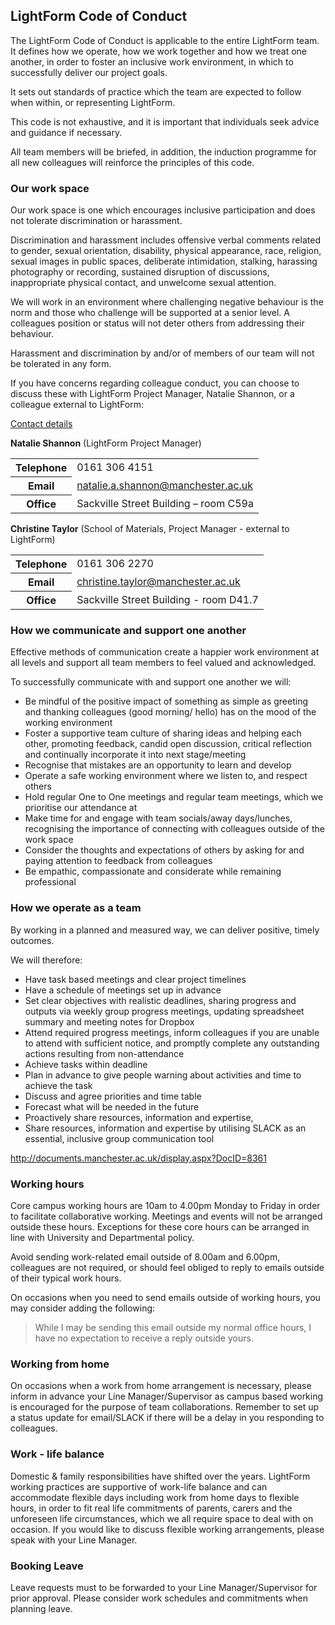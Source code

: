 ## LightForm Code of Conduct

The LightForm Code of Conduct is applicable to the entire LightForm team. It defines how we operate, how we work together and how we treat one another, in order to foster an inclusive work environment, in which to successfully deliver our project goals.

It sets out standards of practice which the team are expected to follow when within, or representing LightForm.  

This code is not exhaustive, and it is important that individuals seek advice and guidance if necessary. 

All team members will be briefed, in addition, the induction programme for all new colleagues will reinforce the principles of this code. 


### Our work space

Our work space is one which encourages inclusive participation and does not tolerate discrimination or harassment.

Discrimination and harassment includes offensive verbal comments related to gender, sexual orientation, disability, physical appearance, race, religion, sexual images in public spaces, deliberate intimidation, stalking, harassing photography or recording, sustained disruption of discussions, inappropriate physical contact, and unwelcome sexual attention.

We will work in an environment where challenging negative behaviour is the norm and those who challenge will be supported at a senior level.
A colleagues position or status will not deter others from addressing their behaviour. 

Harassment and discrimination by and/or of members of our team will not be tolerated in any form. 

If you have concerns regarding colleague conduct, you can choose to discuss these with LightForm Project Manager, Natalie Shannon, or a colleague external to LightForm:

<u>Contact details</u>

**Natalie Shannon** (LightForm Project Manager)

<table class="vertical-header smaller">
  <tr>
      <th>Telephone</th>
      <td>0161 306 4151</td>
  </tr>
  <tr>
      <th>Email</th>
      <td><a href="mailto:natalie.a.shannon@manchester.ac.uk">natalie.a.shannon@manchester.ac.uk</a></td>
  </tr>
  <tr>
      <th>Office</th>
      <td>Sackville Street Building – room C59a</td>            
  </tr>
</table>

**Christine Taylor** (School of Materials, Project Manager - external to LightForm)

<table class="vertical-header smaller">
  <tr>
      <th>Telephone</th>
      <td>0161 306 2270</td>
  </tr>
  <tr>
      <th>Email</th>
      <td><a href="mailto:christine.taylor@manchester.ac.uk">christine.taylor@manchester.ac.uk</a></td>
  </tr>
  <tr>
      <th>Office</th>
      <td>Sackville Street Building - room D41.7</td>            
  </tr>
</table>

### How we communicate and support one another

Effective methods of communication create a happier work environment at all levels and support all team members to feel valued and acknowledged.

To successfully communicate with and support one another we will:

-	Be mindful of the positive impact of something as simple as greeting and thanking colleagues (good morning/ hello) has on the mood of the working environment
-	Foster a supportive team culture of sharing ideas and helping each other, promoting feedback, candid open discussion, critical reflection and continually incorporate it into next stage/meeting
-	Recognise that mistakes are an opportunity to learn and develop
-	Operate a safe working environment where we listen to, and respect others 
-	Hold regular One to One meetings and regular team meetings, which we prioritise our attendance at 
-	Make time for and engage with team socials/away days/lunches, recognising the importance of connecting with colleagues outside of the work space
-	Consider the thoughts and expectations of others by asking for and paying attention to feedback from colleagues
-	Be empathic, compassionate and considerate while remaining professional

### How we operate as a team

By working in a planned and measured way, we can deliver positive, timely outcomes. 

We will therefore:  

-	Have task based meetings and clear project timelines
-	Have a schedule of meetings set up in advance
-	Set clear objectives with realistic deadlines, sharing progress and outputs via weekly group progress meetings, updating spreadsheet summary and meeting notes for Dropbox
-	Attend required progress meetings, inform colleagues if you are unable to attend with sufficient notice, and promptly complete any outstanding actions resulting from non-attendance
-	Achieve tasks within deadline
-	Plan in advance to give people warning about activities and time to achieve the task
-	Discuss and agree priorities and time table
-	Forecast  what will be needed in the future
-	Proactively share resources, information and expertise, 
-	Share resources, information and expertise by utilising SLACK as an essential, inclusive group communication tool  

http://documents.manchester.ac.uk/display.aspx?DocID=8361

### Working hours

Core campus working hours are 10am to 4.00pm Monday to Friday in order to facilitate collaborative working. Meetings and events will not be arranged outside these hours. 
Exceptions for these core hours can be arranged in line with University and Departmental policy.

Avoid sending work-related email outside of 8.00am and 6.00pm, colleagues are not required, or should feel obliged to reply to emails outside of their typical work hours.

On occasions when you need to send emails outside of working hours, you may consider adding the following:

> While I may be sending this email outside my normal office hours, I have no expectation to receive a reply outside yours.

### Working from home

On occasions when a work from home arrangement is necessary, please inform in advance your Line Manager/Supervisor as campus based working is encouraged for the purpose of team collaborations. Remember to set up a status update for email/SLACK if there will be a delay in you responding to colleagues.

### Work - life balance

Domestic & family responsibilities have shifted over the years. LightForm working practices are supportive of work-life balance and can accommodate flexible days including work from home days to flexible hours, in order to fit real life commitments of parents, carers and the unforeseen life circumstances, which we all require space to deal with on occasion.
If you would like to discuss flexible working arrangements, please speak with your Line Manager. 


### Booking Leave

Leave requests must to be forwarded to your Line Manager/Supervisor for prior approval. Please consider work schedules and commitments when planning leave.
